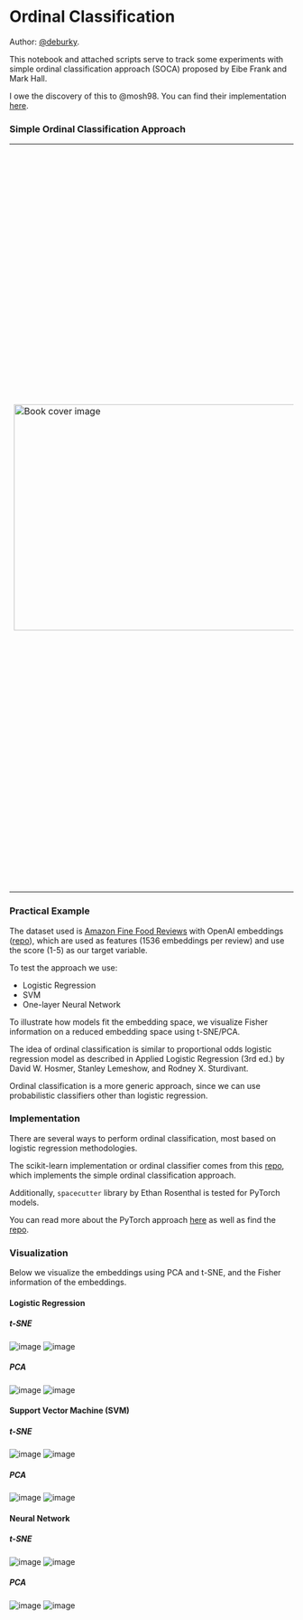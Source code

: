 # Ordinal Classification

Author: [@deburky](https://github.com/deburky).

This notebook and attached scripts serve to track some experiments with simple ordinal classification approach (SOCA) proposed by Eibe Frank and Mark Hall.

I owe the discovery of this to @mosh98. You can find their implementation [here](https://github.com/mosh98/Ordinal_Classifier).

### Simple Ordinal Classification Approach

<table>
<tr>
<td><img src="https://media.springernature.com/w316/springer-static/cover-hires/book/978-3-540-44795-5?as=webp" width="700" height="400" alt="Book cover image"></td>
<td>

The target we model each class as 1 if target > k, 0 otherwise. This results in several classifiers that are used in an ensemble manner. The first and last classifier are used as direct probability, and classes in-between are modeled as the difference between the probabilities of the next class.

For example we model the probability of class 1 out of 5 classes as:
- $1 - P(target > 1) = P(target <= 1)$

For the last class:
- $P(target > 4) = P(target = 5)$

The classes in between are modeled as:
- $P(target > k) - P(target > k+1)$

This way we can model the ordinal nature of the target variable.

**Reference:**
> Eibe Frank and Mark Hall. A Simple Approach to Ordinal Classification. Machine Learning: ECML 2001. Lecture Notes in Computer Science, vol 2167. Springer, Berlin, Heidelberg. [Link](https://link.springer.com/chapter/10.1007/3-540-44795-4_13)

</td>
</tr>
</table>

### Practical Example

The dataset used is [Amazon Fine Food Reviews](https://www.kaggle.com/datasets/snap/amazon-fine-food-reviews) with OpenAI embeddings ([repo](https://github.com/openai/openai-cookbook)), which are used as features (1536 embeddings per review) and use the score (1-5) as our target variable.

To test the approach we use:

- Logistic Regression
- SVM
- One-layer Neural Network

To illustrate how models fit the embedding space, we visualize Fisher information on a reduced embedding space using t-SNE/PCA.

The idea of ordinal classification is similar to proportional odds logistic regression model as described in Applied Logistic Regression (3rd ed.) by David W. Hosmer, Stanley Lemeshow, and Rodney X. Sturdivant.

Ordinal classification is a more generic approach, since we can use probabilistic classifiers other than logistic regression.

### Implementation

There are several ways to perform ordinal classification, most based on logistic regression methodologies.

The scikit-learn implementation or ordinal classifier comes from this [repo](https://github.com/mosh98/Ordinal_Classifier/tree/master), which implements the simple ordinal classification approach.

Additionally, `spacecutter` library by Ethan Rosenthal is tested for PyTorch models.

You can read more about the PyTorch approach [here](https://www.ethanrosenthal.com/2018/12/06/spacecutter-ordinal-regression/) as well as find the [repo](https://github.com/EthanRosenthal/spacecutter).

### Visualization

Below we visualize the embeddings using PCA and t-SNE, and the Fisher information of the embeddings.

#### Logistic Regression

##### t-SNE

![image](images/lr_2d_tsne.jpg)
![image](images/lr_3d_tsne.jpg)

##### PCA

![image](images/lr_2d_pca.jpg)
![image](images/lr_3d_pca.jpg)

#### Support Vector Machine (SVM)

##### t-SNE

![image](images/svm_2d_tsne.jpg)
![image](images/svm_3d_tsne.jpg)

##### PCA

![image](images/svm_2d_pca.jpg)
![image](images/svm_3d_pca.jpg)

#### Neural Network

##### t-SNE

![image](images/mlp_2d_tsne.jpg)
![image](images/mlp_3d_tsne.jpg)

##### PCA

![image](images/mlp_2d_pca.jpg)
![image](images/mlp_3d_pca.jpg)